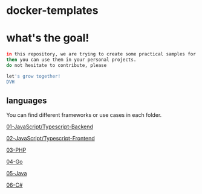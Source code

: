 # docker-templates

# what's the goal!
```sh
in this repository, we are trying to create some practical samples for each language.
then you can use them in your personal projects. 
do not hesitate to contribute, please

let's grow together!
DVH
```






## languages 
You can find different frameworks or use cases in each folder.
<!-- [number-language-framework or environment](link to repo) -->

[01-JavaScript/Typescript-Backend](01-JavaScript-Typescript-Backend/README.md)

[02-JavaScript/Typescript-Frontend](02-JavaScript-Typescript-Frontend/README.md)

[03-PHP](03-PHP/)

[04-Go](04-GO/)

[05-Java](05-JAVA/README.md)

[06-C#](06-C%23/README.md)


